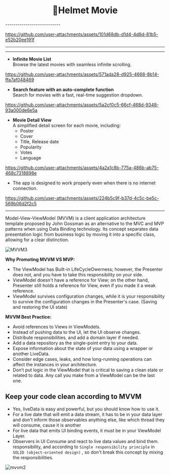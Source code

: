<h1 align="center">🎥Helmet Movie</h1>
---------------------------

https://github.com/user-attachments/assets/101d68db-d1d4-4d8d-81b5-e52b20ee191f

---------------------------



---------------------------
- **Infinite Movie List**  
  Browse the latest movies with seamless infinite scrolling.

https://github.com/user-attachments/assets/571ada28-d925-4668-8b14-ffa7af048469



- **Search feature with an auto-complete function**  
  Search for movies with a fast, real-time suggestion dropdown.

https://github.com/user-attachments/assets/5a2cf0c5-66cf-468d-9348-93a000de6e5a



- **Movie Detail View**  
  A simplified detail screen for each movie, including:
    - Poster
    - Cover
    - Title, Release date
    - Popularity
    - Votes
    - Language


https://github.com/user-attachments/assets/4a2a1c8b-775a-486b-ab75-468c7318898e




- The app is designed to work properly even when there is no internet connection.



https://github.com/user-attachments/assets/224b5c9f-b37d-4c5c-be5c-569b06d2f2c5





---------------------------





Model-View-ViewModel (MVVM) is a client application architecture template proposed by John Gossman as an alternative to the MVC and MVP patterns when using Data Binding technology. Its concept separates data presentation logic from business logic by moving it into a specific class, allowing for a clear distinction.

![MVVM3](https://user-images.githubusercontent.com/1812129/68319232-446cf900-00be-11ea-92cf-cad817b2af2c.png)


**Why Promoting MVVM VS MVP:**
- The ViewModel has Built-in LifeCycleOwerness; however, the Presenter does not, and you have to take this responsibility on your side.
- ViewModel doesn't have a reference for View; on the other hand, Presenter still holds a reference for View, even if you made it a weak reference.
- ViewModel survives configuration changes, while it is your responsibility to survive the configuration changes in the Presenter's case. (Saving and restoring the UI state)


**MVVM Best Practice:**
- Avoid references to Views in ViewModels.
- Instead of pushing data to the UI, let the UI observe changes.
- Distribute responsibilities, and add a domain layer if needed.
- Add a data repository as the single-point entry to your data.
- Expose information about the state of your data using a wrapper or another LiveData.
- Consider edge cases, leaks, and how long-running operations can affect the instances in your architecture.
- Don’t put logic in the ViewModel that is critical to saving a clean state or related to data. Any call you make from a ViewModel can be the last one.


**Keep your code clean according to MVVM**
-----------------------------
- Yes, liveData is easy and powerful, but you should know how to use it.
- For a live date that will emit a data stream, it has to be in your
  data layer and don't inform those observables anything else, like which thread they will consume, cause it is another
- For live data that emits UI binding events, it must be in your ViewModel Layer.
- Observers in UI Consume and react to live data values and bind them.
  responsibility, and according to `Single responsibility principle`
  in `SOLID (object-oriented design)` , so don't break this concept by
  mixing the responsibilities.

![mvvm2](https://user-images.githubusercontent.com/1812129/68319008-e9d39d00-00bd-11ea-9245-ebedd2a2c067.png)
